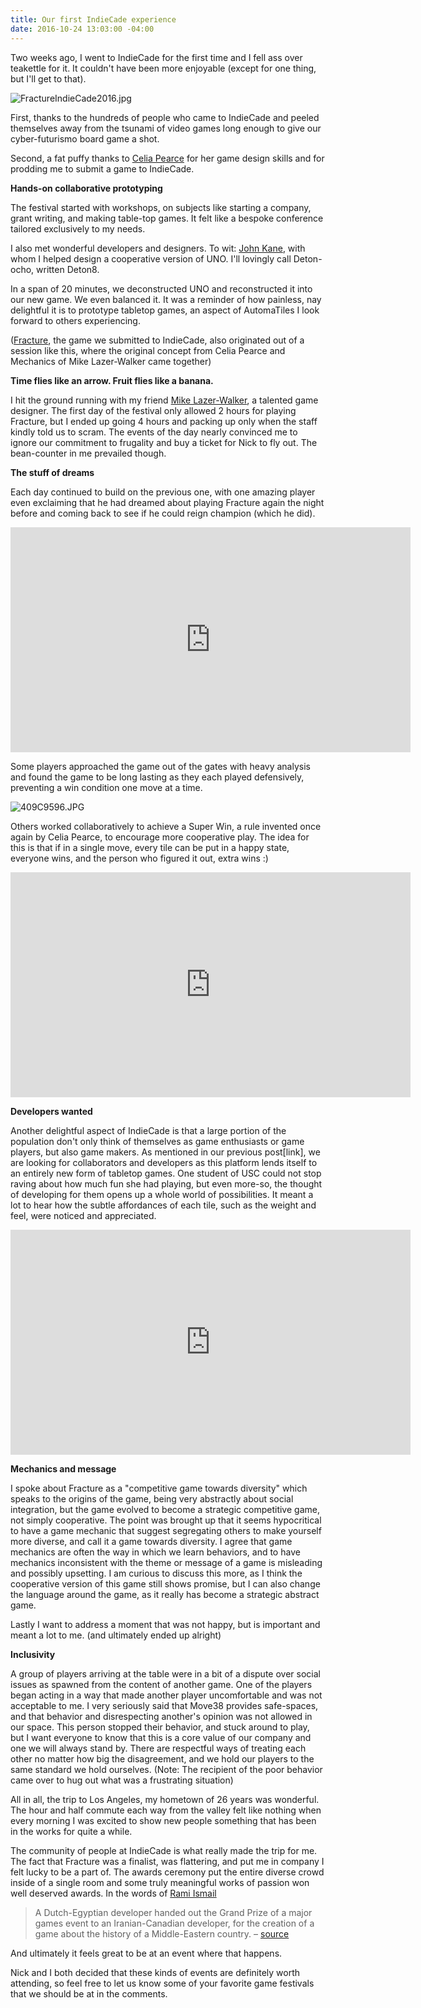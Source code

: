 ```yaml
---
title: Our first IndieCade experience
date: 2016-10-24 13:03:00 -04:00
---
```


Two weeks ago, I went to IndieCade for the first time and I fell ass over teakettle for it. It couldn't have been more enjoyable (except for one thing, but I'll get to that).

![FractureIndieCade2016.jpg](/uploads/FractureIndieCade2016.jpg)

First, thanks to the hundreds of people who came to IndieCade and peeled themselves away from the tsunami of video games long enough to give our cyber-futurismo board game a shot. 

Second, a fat puffy thanks to [Celia Pearce](http://www.northeastern.edu/camd/gamedesign/people/celia-pearce/) for her game design skills and for prodding me to submit a game to IndieCade.

**Hands-on collaborative prototyping**

The festival started with workshops, on subjects like starting a company, grant writing, and making table-top games. It felt like a bespoke conference tailored exclusively to my needs. 

I also met wonderful developers and designers. To wit: [John Kane](https://twitter.com/gritfish), with whom I helped design a cooperative version of UNO. I'll lovingly call Deton-ocho, written Deton8.

In a span of 20 minutes, we deconstructed UNO and reconstructed it into our new game. We even balanced it. It was a reminder of how painless, nay delightful it is to prototype tabletop games, an aspect of AutomaTiles I look forward to others experiencing. 

([Fracture](http://move38.com/blog/a-board-game-that-thinks/), the game we submitted to IndieCade, also originated out of a session like this, where the original concept from Celia Pearce and Mechanics of Mike Lazer-Walker came together)

**Time flies like an arrow. Fruit flies like a banana.**

I hit the ground running with my friend [Mike Lazer-Walker](http://lazerwalker.com), a talented game designer. The first day of the festival only allowed 2 hours for playing Fracture, but I ended up going 4 hours and packing up only when the staff kindly told us to scram. The events of the day nearly convinced me to ignore our commitment to frugality and buy a ticket for Nick to fly out. The bean-counter in me prevailed though.

**The stuff of dreams**

Each day continued to build on the previous one, with one amazing player even exclaiming that he had dreamed about playing Fracture again the night before and coming back to see if he could reign champion (which he did).

<iframe width="640" height="360" src="https://www.youtube.com/embed/JajZLRV4laY" frameborder="0" allowfullscreen></iframe>

Some players approached the game out of the gates with heavy analysis and found the game to be long lasting as they each played defensively, preventing a win condition one move at a time.

![409C9596.JPG](/uploads/409C9596.JPG)

Others worked collaboratively to achieve a Super Win, a rule invented once again by Celia Pearce, to encourage more cooperative play. The idea for this is that if in a single move, every tile can be put in a happy state, everyone wins, and the person who figured it out, extra wins :)

<iframe width="640" height="360" src="https://www.youtube.com/embed/6SYrYEp3CE8" frameborder="0" allowfullscreen></iframe>

**Developers wanted**

Another delightful aspect of IndieCade is that a large portion of the population don't only think of themselves as game enthusiasts or game players, but also game makers. As mentioned in our previous post\[link\], we are looking for collaborators and developers as this platform lends itself to an entirely new form of tabletop games. One student of USC could not stop raving about how much fun she had playing, but even more-so, the thought of developing for them opens up a whole world of possibilities. It meant a lot to hear how the subtle affordances of each tile, such as the weight and feel, were noticed and appreciated.

<iframe width="640" height="360" src="https://www.youtube.com/embed/oUZCVBs_ezA" frameborder="0" allowfullscreen></iframe>

**Mechanics and message**

I spoke about Fracture as a "competitive game towards diversity" which speaks to the origins of the game, being very abstractly about social integration, but the game evolved to become a strategic competitive game, not simply cooperative. The point was brought up that it seems hypocritical to have a game mechanic that suggest segregating others to make yourself more diverse, and call it a game towards diversity. I agree that game mechanics are often the way in which we learn behaviors, and to have mechanics inconsistent with the theme or message of a game is misleading and possibly upsetting. I am curious to discuss this more, as I think the cooperative version of this game still shows promise, but I can also change the language around the game, as it really has become a strategic abstract game. 

Lastly I want to address a moment that was not happy, but is important and meant a lot to me. (and ultimately ended up alright)

**Inclusivity**

A group of players arriving at the table were in a bit of a dispute over social issues as spawned from the content of another game. One of the players began acting in a way that made another player uncomfortable and was not acceptable to me. I very seriously said that Move38 provides safe-spaces, and that behavior and disrespecting another's opinion was not allowed in our space. This person stopped their behavior, and stuck around to play, but I want everyone to know that this is a core value of our company and one we will always stand by. There are respectful ways of treating each other no matter how big the disagreement, and we hold our players to the same standard we hold ourselves. (Note: The recipient of the poor behavior came over to hug out what was a frustrating situation)

All in all, the trip to Los Angeles, my hometown of 26 years was wonderful. The hour and half commute each way from the valley felt like nothing when every morning I was excited to show new people something that has been in the works for quite a while.

The community of people at IndieCade is what really made the trip for me. The fact that Fracture was a finalist, was flattering, and put me in company I felt lucky to be a part of. The awards ceremony put the entire diverse crowd inside of a single room and some truly meaningful works of passion won well deserved awards. In the words of [Rami Ismail](http://ramiismail.com/)

> A Dutch-Egyptian developer handed out the Grand Prize of a major games event to an Iranian-Canadian developer, for the creation of a game about the history of a Middle-Eastern country.  –  [source](http://ramiismail.com/2016/10/indiecade-awards-2016/)

And ultimately it feels great to be at an event where that happens.

Nick and I both decided that these kinds of events are definitely worth attending, so feel free to let us know some of your favorite game festivals that we should be at in the comments.